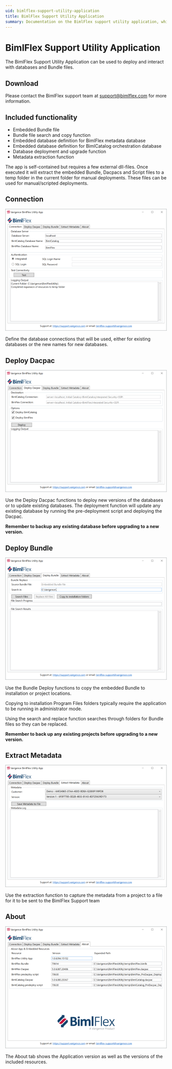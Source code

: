 ```yaml
---
uid: bimlflex-support-utility-application
title: BimlFlex Support Utility Application
summary: Documentation on the BimlFlex support utility application, which is used to deploy and interact with databases and Bundle files
---
```

# BimlFlex Support Utility Application

The BimlFlex Support Utility Application can be used to deploy and interact with databases and Bundle files.

## Download

Please contact the BimlFlex support team at [support@bimlflex.com](mailto:support@bimlflex.com) for more information.

## Included functionality

* Embedded Bundle file
* Bundle file search and copy function
* Embedded database definition for BimlFlex metadata database
* Embedded database definition for BimlCatalog orchestration database
* Database deployment and upgrade function
* Metadata extraction function

The app is self-contained but requires a few external dll-files. Once executed it will extract the embedded Bundle, Dacpacs and Script files to a temp folder in the current folder for manual deployments. These files can be used for manual/scripted deployments.

## Connection

![Connection](../user-guide/images/bimlflexutility-ss-v5-connection.png "Connection")

Define the database connections that will be used, either for existing databases or the new names for new databases.

## Deploy Dacpac

![Deploy Dacpac](../user-guide/images/bimlflexutility-ss-v5-deploy-dacpac.png "Deploy Dacpac")

Use the Deploy Dacpac functions to deploy new versions of the databases or to update existing databases. The deployment function will update any existing database by running the pre-deployment script and deploying the Dacpac.

**Remember to backup any existing database before upgrading to a new version.**

## Deploy Bundle

![Deploy Bundle](../user-guide/images/bimlflexutility-ss-v5-deploy-bundle.png "Deploy Bundle")

Use the Bundle Deploy functions to copy the embedded Bundle to installation or project locations.

Copying to installation Program Files folders typically require the application to be running in administrator mode.

Using the search and replace function searches through folders for Bundle files so they can be replaced.

**Remember to back up any existing projects before upgrading to a new version.**

## Extract Metadata

![Extract Metadata](../user-guide/images/bimlflexutility-ss-v5-extract-metadata.png "Extract Metadata")

Use the extraction function to capture the metadata from a project to a file for it to be sent to the BimlFlex Support team

## About

![About](../user-guide/images/bimlflexutility-ss-v5-about.png "About")

The About tab shows the Application version as well as the versions of the included resources.